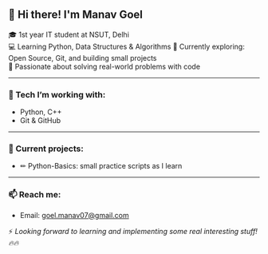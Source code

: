 ## 👋 Hi there! I'm Manav Goel

🎓 1st year IT student at NSUT, Delhi  
💻 Learning Python, Data Structures & Algorithms
🌱 Currently exploring: Open Source, Git, and building small projects  
🚀 Passionate about solving real-world problems with code

---

### 🧰 Tech I’m working with:
- Python, C++
- Git & GitHub

---

### 📌 Current projects:
- ✏ Python-Basics: small practice scripts as I learn
---

### 📫 Reach me:
- Email: goel.manav07@gmail.com

⚡ *Looking forward to learning and implementing some real interesting stuff!🔥🔥*
